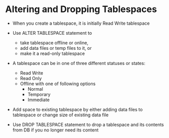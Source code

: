 # Altering and Dropping Tablespaces

* When you create a tablespace, it is initially Read Write tablespace

* Use ALTER TABLESPACE statement to 
    - take tablespace offline or online, 
    - add data files or temp files to it, or 
    - make it a read-only tablespace

* A tablespace can be in one of three different statuses or states:
    - Read Write
    - Read Only
    - Offline with one of following options
        - Normal
        - Temporary
        - Immediate

* Add space to existing tablespace by either adding data files to tablespace or change size of existing data file

* Use DROP TABLESPACE statement to drop a tablespace and its contents from DB if you no longer need its content